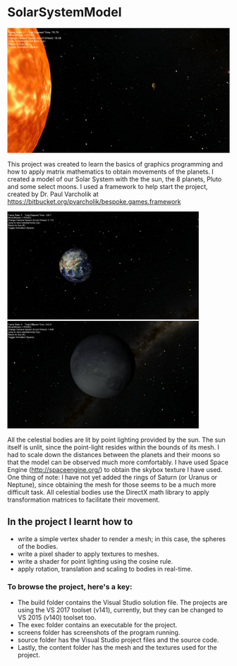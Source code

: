 # SolarSystemModel
![alt tag](screens/ViewByTheSun.png)

This project was created to learn the basics of graphics programming and how to apply matrix mathematics to obtain movements of the planets.
I created a model of our Solar System with the the sun, the 8 planets, Pluto and some select moons. I used a framework to help start the project, created by Dr. Paul Varcholik at https://bitbucket.org/pvarcholik/bespoke.games.framework

<img src="screens/Earth.png" width="434"/> <img src="screens/Pluto.png" width="434"/> 

All the celestial bodies are lit by point lighting provided by the sun. The sun itself is unlit, since the point-light resides within the bounds of its mesh. I had to scale down the distances between the planets and their moons so that the model can be observed much more comfortably. I have used Space Engine (http://spaceengine.org/) to obtain the skybox texture I have used. One thing of note: I have not yet added the rings of Saturn (or Uranus or Neptune), since obtaining the mesh for those seems to be a much more difficult task.
All celestial bodies use the DirectX math library to apply transformation matrices to facilitate their movement.

## In the project I learnt how to
- write a simple vertex shader to render a mesh; in this case, the spheres of the bodies.
- write a pixel shader to apply textures to meshes.
- write a shader for point lighting using the cosine rule.
- apply rotation, translation and scaling to bodies in real-time.

### To browse the project, here's a key:
- The build folder contains the Visual Studio solution file. The projects are using the VS 2017 toolset (v141), currently, but they can be changed to VS 2015 (v140) toolset too.
- The exec folder contains an executable for the project.
- screens folder has screenshots of the program running.
- source folder has the Visual Studio project files and the source code.
- Lastly, the content folder has the mesh and the textures used for the project.
